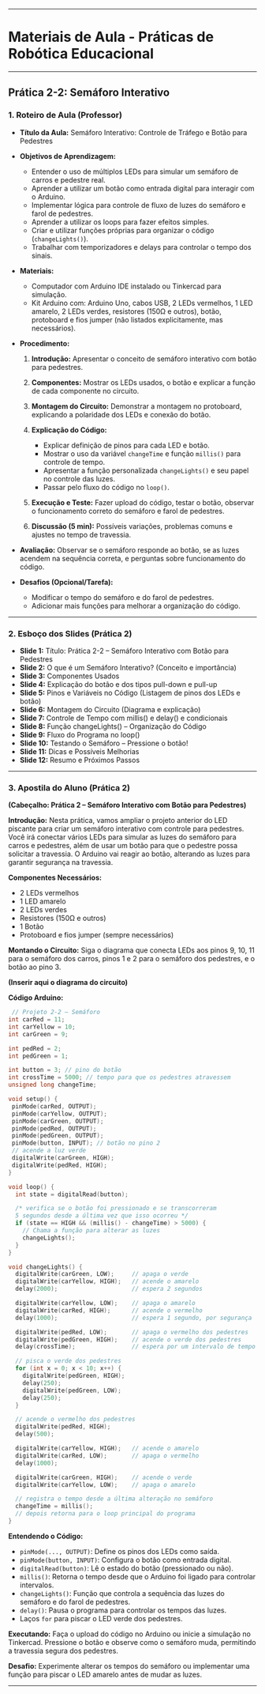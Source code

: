 
---

# Materiais de Aula - Práticas de Robótica Educacional

---

## Prática 2-2: Semáforo Interativo

### 1. Roteiro de Aula (Professor)

* **Título da Aula:** Semáforo Interativo: Controle de Tráfego e Botão para Pedestres
* **Objetivos de Aprendizagem:**

  * Entender o uso de múltiplos LEDs para simular um semáforo de carros e pedestre real.
  * Aprender a utilizar um botão como entrada digital para interagir com o Arduino.
  * Implementar lógica para controle de fluxo de luzes do semáforo e farol de pedestres.
  * Aprender a utilizar os loops para fazer efeitos simples.
  * Criar e utilizar funções próprias para organizar o código (`changeLights()`).
  * Trabalhar com temporizadores e delays para controlar o tempo dos sinais.
* **Materiais:**

  * Computador com Arduino IDE instalado ou Tinkercad para simulação.
  * Kit Arduino com: Arduino Uno, cabos USB, 2 LEDs vermelhos, 1 LED amarelo, 2 LEDs verdes, resistores (150Ω e outros), botão, protoboard e fios jumper (não listados explicitamente, mas necessários).
* **Procedimento:**

  1. **Introdução:** Apresentar o conceito de semáforo interativo com botão para pedestres.
  2. **Componentes:** Mostrar os LEDs usados, o botão e explicar a função de cada componente no circuito.
  3. **Montagem do Circuito:** Demonstrar a montagem no protoboard, explicando a polaridade dos LEDs e conexão do botão.
  4. **Explicação do Código:**

     * Explicar definição de pinos para cada LED e botão.
     * Mostrar o uso da variável `changeTime` e função `millis()` para controle de tempo.
     * Apresentar a função personalizada `changeLights()` e seu papel no controle das luzes.
     * Passar pelo fluxo do código no `loop()`.
  5. **Execução e Teste:** Fazer upload do código, testar o botão, observar o funcionamento correto do semáforo e farol de pedestres.
  6. **Discussão (5 min):** Possíveis variações, problemas comuns e ajustes no tempo de travessia.
* **Avaliação:** Observar se o semáforo responde ao botão, se as luzes acendem na sequência correta, e perguntas sobre funcionamento do código.
* **Desafios (Opcional/Tarefa):**

  * Modificar o tempo do semáforo e do farol de pedestres.
  * Adicionar mais funções para melhorar a organização do código.

---

### 2. Esboço dos Slides (Prática 2)

* **Slide 1:** Título: Prática 2-2 – Semáforo Interativo com Botão para Pedestres
* **Slide 2:** O que é um Semáforo Interativo? (Conceito e importância)
* **Slide 3:** Componentes Usados
* **Slide 4:** Explicação do botão e dos tipos pull-down e pull-up
* **Slide 5:** Pinos e Variáveis no Código (Listagem de pinos dos LEDs e botão)
* **Slide 6:** Montagem do Circuito (Diagrama e explicação)
* **Slide 7:** Controle de Tempo com millis() e delay() e condicionais
* **Slide 8:** Função changeLights() – Organização do Código
* **Slide 9:** Fluxo do Programa no loop()
* **Slide 10:** Testando o Semáforo – Pressione o botão!
* **Slide 11:** Dicas e Possíveis Melhorias
* **Slide 12:** Resumo e Próximos Passos

---

### 3. Apostila do Aluno (Prática 2)

**(Cabeçalho: Prática 2 – Semáforo Interativo com Botão para Pedestres)**

**Introdução:**
Nesta prática, vamos ampliar o projeto anterior do LED piscante para criar um semáforo interativo com controle para pedestres. Você irá conectar vários LEDs para simular as luzes do semáforo para carros e pedestres, além de usar um botão para que o pedestre possa solicitar a travessia. O Arduino vai reagir ao botão, alterando as luzes para garantir segurança na travessia.

**Componentes Necessários:**

* 2 LEDs vermelhos
* 1 LED amarelo
* 2 LEDs verdes
* Resistores (150Ω e outros)
* 1 Botão
* Protoboard e fios jumper (sempre necessários)

**Montando o Circuito:**
Siga o diagrama que conecta LEDs aos pinos 9, 10, 11 para o semáforo dos carros, pinos 1 e 2 para o semáforo dos pedestres, e o botão ao pino 3.

**(Inserir aqui o diagrama do circuito)**

**Código Arduino:**

```c++
 // Projeto 2-2 – Semáforo
int carRed = 11;     
int carYellow = 10;
int carGreen = 9;

int pedRed = 2;     
int pedGreen = 1;

int button = 3; // pino do botão     
int crossTime = 5000; // tempo para que os pedestres atravessem
unsigned long changeTime;

void setup() {
 pinMode(carRed, OUTPUT);
 pinMode(carYellow, OUTPUT);
 pinMode(carGreen, OUTPUT);
 pinMode(pedRed, OUTPUT);
 pinMode(pedGreen, OUTPUT);
 pinMode(button, INPUT); // botão no pino 2
 // acende a luz verde
 digitalWrite(carGreen, HIGH);
 digitalWrite(pedRed, HIGH);
}

void loop() {
  int state = digitalRead(button);

  /* verifica se o botão foi pressionado e se transcorreram
  5 segundos desde a última vez que isso ocorreu */
  if (state == HIGH && (millis() - changeTime) > 5000) {
    // Chama a função para alterar as luzes
    changeLights();
  }
}

void changeLights() {
  digitalWrite(carGreen, LOW);     // apaga o verde
  digitalWrite(carYellow, HIGH);   // acende o amarelo
  delay(2000);                     // espera 2 segundos

  digitalWrite(carYellow, LOW);    // apaga o amarelo
  digitalWrite(carRed, HIGH);      // acende o vermelho
  delay(1000);                     // espera 1 segundo, por segurança

  digitalWrite(pedRed, LOW);       // apaga o vermelho dos pedestres
  digitalWrite(pedGreen, HIGH);    // acende o verde dos pedestres
  delay(crossTime);                // espera por um intervalo de tempo predefinido

  // pisca o verde dos pedestres
  for (int x = 0; x < 10; x++) {
    digitalWrite(pedGreen, HIGH);
    delay(250);
    digitalWrite(pedGreen, LOW);
    delay(250);
  }

  // acende o vermelho dos pedestres
  digitalWrite(pedRed, HIGH);
  delay(500);

  digitalWrite(carYellow, HIGH);   // acende o amarelo
  digitalWrite(carRed, LOW);       // apaga o vermelho
  delay(1000);

  digitalWrite(carGreen, HIGH);    // acende o verde
  digitalWrite(carYellow, LOW);    // apaga o amarelo

  // registra o tempo desde a última alteração no semáforo
  changeTime = millis();
  // depois retorna para o loop principal do programa
}
```

**Entendendo o Código:**

* `pinMode(..., OUTPUT)`: Define os pinos dos LEDs como saída.
* `pinMode(button, INPUT)`: Configura o botão como entrada digital.
* `digitalRead(button)`: Lê o estado do botão (pressionado ou não).
* `millis()`: Retorna o tempo desde que o Arduino foi ligado para controlar intervalos.
* `changeLights()`: Função que controla a sequência das luzes do semáforo e do farol de pedestres.
* `delay()`: Pausa o programa para controlar os tempos das luzes.
* Laços `for` para piscar o LED verde dos pedestres.

**Executando:**
Faça o upload do código no Arduino ou inicie a simulação no Tinkercad. Pressione o botão e observe como o semáforo muda, permitindo a travessia segura dos pedestres.

**Desafio:**
Experimente alterar os tempos do semáforo ou implementar uma função para piscar o LED amarelo antes de mudar as luzes.

---
